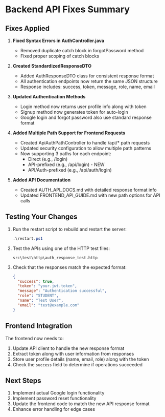 # Backend API Fixes Summary

## Fixes Applied

1. **Fixed Syntax Errors in AuthController.java**
   - Removed duplicate catch block in forgotPassword method
   - Fixed proper scoping of catch blocks

2. **Created StandardizedResponseDTO**
   - Added AuthResponseDTO class for consistent response format
   - All authentication endpoints now return the same JSON structure
   - Response includes: success, token, message, role, name, email

3. **Updated Authentication Methods**
   - Login method now returns user profile info along with token
   - Signup method now generates token for auto-login
   - Google login and forgot password also use standard response format

4. **Added Multiple Path Support for Frontend Requests**
   - Created ApiAuthPathController to handle /api/* path requests
   - Updated security configuration to allow multiple path patterns
   - Now supporting 3 paths for each endpoint:
     - Direct (e.g., /login)
     - API-prefixed (e.g., /api/login) - NEW
     - API/Auth-prefixed (e.g., /api/auth/login)

5. **Added API Documentation**
   - Created AUTH_API_DOCS.md with detailed response format info
   - Updated FRONTEND_API_GUIDE.md with new path options for API calls

## Testing Your Changes

1. Run the restart script to rebuild and restart the server:
   ```powershell
   .\restart.ps1
   ```

2. Test the APIs using one of the HTTP test files:
   ```
   src\test\http\auth_response_test.http
   ```

3. Check that the responses match the expected format:
   ```json
   {
     "success": true,
     "token": "your.jwt.token",
     "message": "Authentication successful",
     "role": "STUDENT",
     "name": "Test User",
     "email": "test@example.com"
   }
   ```

## Frontend Integration

The frontend now needs to:

1. Update API client to handle the new response format
2. Extract token along with user information from responses
3. Store user profile details (name, email, role) along with the token
4. Check the `success` field to determine if operations succeeded

## Next Steps

1. Implement actual Google login functionality
2. Implement password reset functionality
3. Update the frontend code to match the new API response format
4. Enhance error handling for edge cases
